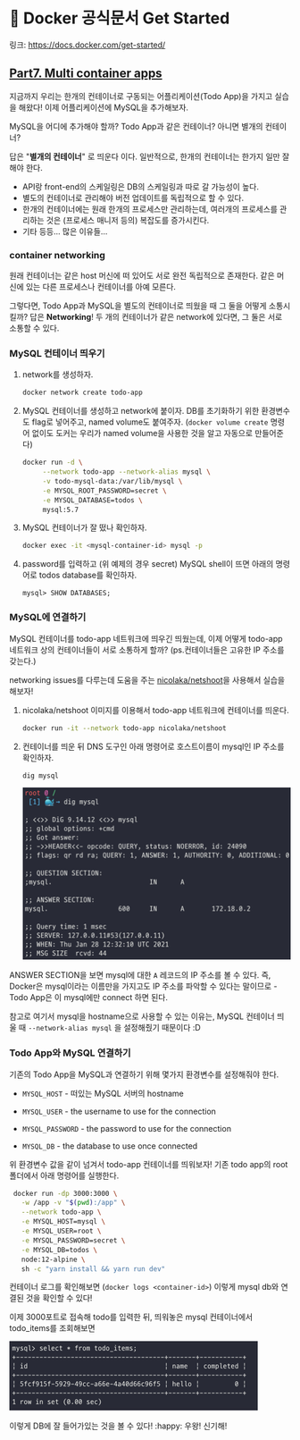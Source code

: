 # 🐳 Docker 공식문서 Get Started

링크: https://docs.docker.com/get-started/

## [Part7. Multi container apps](https://docs.docker.com/get-started/07_multi_container/)

지금까지 우리는 한개의 컨테이너로 구동되는 어플리케이션(Todo App)을 가지고 실습을 해왔다! 이제 어플리케이션에 MySQL을 추가해보자.

MySQL을 어디에 추가해야 할까? Todo App과 같은 컨테이너? 아니면 별개의 컨테이너?

답은 "**별개의 컨테이너**" 로 띄운다 이다. 일반적으로, 한개의 컨테이너는 한가지 일만 잘 해야 한다.

- API랑 front-end의 스케일링은 DB의 스케일링과 따로 갈 가능성이 높다.
- 별도의 컨테이너로 관리해야 버전 업데이트를 독립적으로 할 수 있다.
- 한개의 컨테이너에는 원래 한개의 프로세스만 관리하는데, 여러개의 프로세스를 관리하는 것은 (프로세스 매니저 등의) 복잡도를 증가시킨다.
- 기타 등등... 많은 이유들...

### container networking

원래 컨테이너는 같은 host 머신에 떠 있어도 서로 완전 독립적으로 존재한다. 같은 머신에 있는 다른 프로세스나 컨테이너를 아예 모른다.

그렇다면, Todo App과 MySQL을 별도의 컨테이너로 띄웠을 때 그 둘을 어떻게 소통시킬까? 답은 **Networking**! 두 개의 컨테이너가 같은 network에 있다면, 그 둘은 서로 소통할 수 있다.

### MySQL 컨테이너 띄우기

1. network를 생성하자.

   ````bash
   docker network create todo-app
   ````

2. MySQL 컨테이너를 생성하고 network에 붙이자. DB를 초기화하기 위한 환경변수도 flag로 넣어주고, named volume도 붙여주자. (`docker volume create` 명령어 없이도 도커는 우리가 named volume을 사용한 것을 알고 자동으로 만들어준다)

   ```bash
   docker run -d \
        --network todo-app --network-alias mysql \
        -v todo-mysql-data:/var/lib/mysql \
        -e MYSQL_ROOT_PASSWORD=secret \
        -e MYSQL_DATABASE=todos \
        mysql:5.7
   ```

3. MySQL 컨테이너가 잘 떴나 확인하자.

   ```bash
   docker exec -it <mysql-container-id> mysql -p
   ```

4. password를 입력하고 (위 예제의 경우 secret) MySQL shell이 뜨면 아래의 명령어로 todos database를 확인하자.

   ```mysql
   mysql> SHOW DATABASES;
   ```

### MySQL에 연결하기

MySQL 컨테이너를 todo-app 네트워크에 띄우긴 띄웠는데, 이제 어떻게 todo-app 네트워크 상의 컨테이너들이 서로 소통하게 할까? (ps.컨테이너들은 고유한 IP 주소를 갖는다.)

networking issues를 다루는데 도움을 주는 [nicolaka/netshoot](https://github.com/nicolaka/netshoot)을 사용해서 실습을 해보자!

1. nicolaka/netshoot 이미지를 이용해서 todo-app 네트워크에 컨테이너를 띄운다. 

   ```bash
   docker run -it --network todo-app nicolaka/netshoot
   ```

2. 컨테이너를 띄운 뒤 DNS 도구인 아래 명령어로 호스트이름이 mysql인 IP 주소를 확인하자.

   ```bash
   dig mysql
   ```

   <img src="Get-Started.assets/image-20210128215317147.png" alt="image-20210128215317147" style="zoom:50%;" />

ANSWER SECTION을 보면 mysql에 대한  `A` 레코드의 IP 주소를 볼 수 있다. 즉, Docker은 mysql이라는 이름만을 가지고도 IP 주소를 파악할 수 있다는 말이므로 - Todo App은 이 mysql에만 connect 하면 된다.

참고로 여기서 mysql을 hostname으로 사용할 수 있는 이유는, MySQL 컨테이너 띄울 때 `--network-alias mysql` 을 설정해줬기 때문이다 :D

### Todo App와 MySQL 연결하기

기존의 Todo App을 MySQL과 연결하기 위해 몇가지 환경변수를 설정해줘야 한다.

- `MYSQL_HOST` - 떠있는 MySQL 서버의 hostname

- `MYSQL_USER` - the username to use for the connection

- `MYSQL_PASSWORD` - the password to use for the connection

- `MYSQL_DB` - the database to use once connected

위 환경변수 값을 같이 넘겨서 todo-app 컨테이너를 띄워보자! 기존 todo app의 root 폴더에서 아래 명령어를 실행한다.

```bash
 docker run -dp 3000:3000 \
   -w /app -v "$(pwd):/app" \
   --network todo-app \
   -e MYSQL_HOST=mysql \
   -e MYSQL_USER=root \
   -e MYSQL_PASSWORD=secret \
   -e MYSQL_DB=todos \
   node:12-alpine \
   sh -c "yarn install && yarn run dev"
```

컨테이너 로그를 확인해보면 (`docker logs <container-id>`) 이렇게 mysql db와 연결된 것을 확인할 수 있다!

이제 3000포트로 접속해 todo를 입력한 뒤, 띄워놓은 mysql 컨테이너에서 todo_items를 조회해보면

<img src="Get-Started.assets/image-20210128221211649.png" alt="image-20210128221211649" style="zoom:50%;" />

이렇게 DB에 잘 들어가있는 것을 볼 수 있다! :happy: 우왕! 신기해!